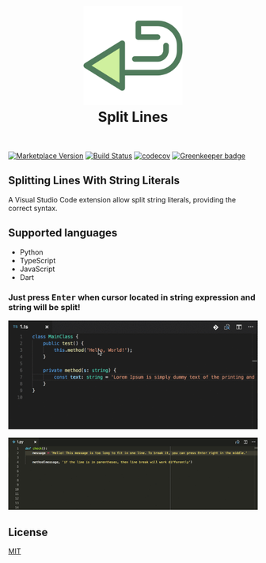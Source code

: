 <h1 align="center">
  <br>
    <img src="https://github.com/pilat/split-lines/blob/master/images/icon.png?raw=true" alt="logo" width="200">
  <br>
  Split Lines
  <br>
  <br>
</h1>

[![Marketplace Version](https://vsmarketplacebadge.apphb.com/version/brainfit.split-lines.svg)](https://marketplace.visualstudio.com/items?itemName=brainfit.split-lines) 
[![Build Status](https://travis-ci.org/pilat/split-lines.svg?branch=master)](https://travis-ci.org/pilat/split-lines)
[![codecov](https://codecov.io/gh/pilat/split-lines/branch/master/graph/badge.svg)](https://codecov.io/gh/pilat/split-lines) [![Greenkeeper badge](https://badges.greenkeeper.io/pilat/split-lines.svg)](https://greenkeeper.io/)

## Splitting Lines With String Literals

A Visual Studio Code extension allow split string literals, providing the correct syntax.


## Supported languages
- Python
- TypeScript
- JavaScript
- Dart



### Just press <kbd>Enter</kbd> when cursor located in string expression and string will be split!


![Demo](https://github.com/pilat/split-lines/blob/master/images/demo-typescript.gif?raw=true)

![Demo](https://github.com/pilat/split-lines/blob/master/images/demo-python.gif?raw=true)



## License 
[MIT](LICENSE)